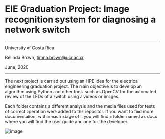 # EIE Graduation Project: Image recognition system for diagnosing a network switch

----------

University of Costa Rica

Belinda Brown, timna.brown@ucr.ac.cr

June, 2020

----------


The next project is carried out using an HPE idea for the electrical engineering graduation project.
The main objective is to develop an algorithm using Python and other tools such as OpenCV for the automated
review of the LEDs of a switch using a videos or images.

Each folder contains a different analysis and the media files used for tests of correct operation were added to the repositor.
If you want to find more documentation, within each stage of it you will find a folder named as docs where you will find the 
user guide and one for the developer.

![image](https://drive.google.com/uc?export=view&id=1iTSRdDFFLdisww2V66w8bsXMxrH6s99g)
